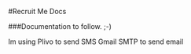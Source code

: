 #Recruit Me Docs

###Documentation to follow. ;-)


Im using Plivo to send SMS
Gmail SMTP to send email
